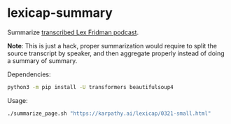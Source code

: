 # lexicap-summary
Summarize [transcribed Lex Fridman podcast](https://karpathy.ai/lexicap/index.html).

__Note__: This is just a hack, proper summarization would require to split the source transcript by speaker, and then aggregate properly instead of doing a summary of summary.

Dependencies:
```bash
python3 -m pip install -U transformers beautifulsoup4
```

Usage:
```bash
./summarize_page.sh "https://karpathy.ai/lexicap/0321-small.html"
```
